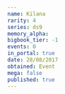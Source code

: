 ```yaml
---
name: Kilana
rarity: 4
series: ds9
memory_alpha:
bigbook_tier: -1
events: 0
in_portal: true
date: 28/08/2017
obtained: Event
mega: false
published: true
---
```



